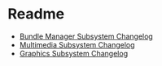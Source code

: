 # Readme

- [Bundle Manager Subsystem Changelog](changelogs-bundlemanager.md)
- [Multimedia Subsystem Changelog](changelogs-multimedia.md)
- [Graphics Subsystem Changelog](changelogs-pixelmap.md)

